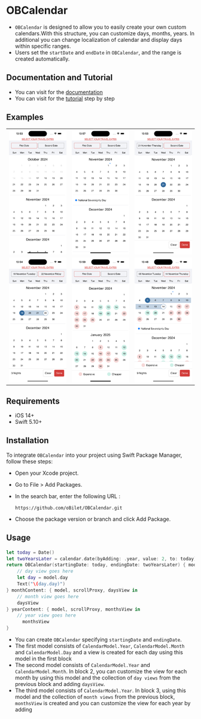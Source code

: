 
# OBCalendar


- `OBCalendar` is designed to allow you to easily create your own custom calendars.With this structure, you can customize days, months, years. In additional you can change localization of calendar and display days within specific ranges.
- Users set the `startDate` and `endDate` in `OBCalendar`, and the range is created automatically.


## Documentation and Tutorial
- You can visit for the <a href="https://developerburakgul.github.io/OBCalendarDemoPrivate/documentation/obiletcalendar" target="_blank">documentation</a>
- You can visit for the <a href="https://developerburakgul.github.io/OBCalendarDemoPrivate/tutorials/obiletcalendar" target="_blank">tutorial</a> step by step

## Examples

<div align="center">
  <table>
    <tr>
      <td><img width=300 src="https://github.com/oBilet/OBCalendarDocument/blob/main/ObiletCalendar.doccarchive/images/obcalendar.ObiletCalendar/2.png"></td>
      <td><img width=300 src="https://github.com/oBilet/OBCalendarDocument/blob/main/ObiletCalendar.doccarchive/images/obcalendar.ObiletCalendar/5.png"></td>
      <td><img width=300 src="https://github.com/oBilet/OBCalendarDocument/blob/main/ObiletCalendar.doccarchive/images/obcalendar.ObiletCalendar/3.png"></td>
    </tr>
    <tr>
     <td><img width=300 src="https://github.com/oBilet/OBCalendarDocument/blob/main/ObiletCalendar.doccarchive/images/obcalendar.ObiletCalendar/4.png"></td>
      <td><img width=300 src="https://github.com/oBilet/OBCalendarDocument/blob/main/ObiletCalendar.doccarchive/images/obcalendar.ObiletCalendar/6.png"></td>
      <td><img width=300 src="https://github.com/oBilet/OBCalendarDocument/blob/main/ObiletCalendar.doccarchive/images/obcalendar.ObiletCalendar/1.png"></td>
    </tr>
  </table>
</div>

## Requirements
- iOS 14+
- Swift 5.10+

## Installation
To integrate `OBCalendar` into your project using Swift Package Manager, follow these steps:
- Open your Xcode project.
- Go to File > Add Packages.
- In the search bar, enter the following URL :
  
    ```
    https://github.com/oBilet/OBCalendar.git
    ```
- Choose the package version or branch and click Add Package.

## Usage
```swift
let today = Date()
let twoYearsLater = calendar.date(byAdding: .year, value: 2, to: today)!
return OBCalendar(startingDate: today, endingDate: twoYearsLater) { model, scrollProxy in
    // day view goes here
    let day = model.day
    Text("\(day.day)")
} monthContent: { model, scrollProxy, daysView in
    // month view goes here
    daysView
} yearContent: { model, scrollProxy, monthsView in
    // year view goes here
      monthsView
}
```

- You can create `OBCalendar` specifying `startingDate` and `endingDate`.
- The first model consists of `CalendarModel.Year`, `CalendarModel.Month` and `CalendarModel.Day` and a view is created for each day using this model in the first block
- The second model consists of `CalendarModel.Year` and `CalendarModel.Month`. In block 2, you can customize the view for each month by using this model and the collection of `day views` from the previous block and adding `daysView`.
- The third model consists of `CalendarModel.Year`.  In block 3, using this model and the collection of `month views` from the previous block, `monthsView` is created and you can customize the view for each year by adding












